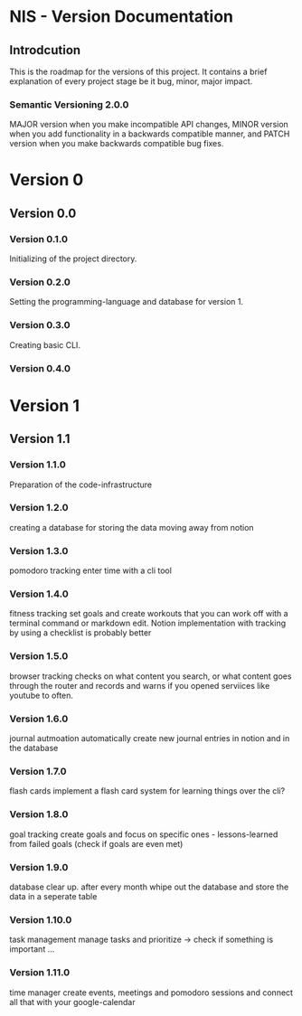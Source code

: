 # NIS - Version Documentation
## Introdcution
This is the roadmap for the versions of this project. It contains a brief explanation of every project stage be it bug, minor, major impact. 

### Semantic Versioning 2.0.0
MAJOR version when you make incompatible API changes,
MINOR version when you add functionality in a backwards compatible manner, and
PATCH version when you make backwards compatible bug fixes.

# Version 0
## Version 0.0
### Version 0.1.0

Initializing of the project directory.

### Version 0.2.0

Setting the programming-language and database for version 1.

### Version 0.3.0

Creating basic CLI.

### Version 0.4.0

# Version 1
## Version 1.1
### Version 1.1.0
Preparation of the code-infrastructure

### Version 1.2.0
creating a database for storing the data
    moving away from notion

### Version 1.3.0
pomodoro tracking
    enter time with a cli tool

### Version 1.4.0
fitness tracking
    set goals and create workouts that you can work off with a terminal command or markdown edit.
        Notion implementation with tracking by using a checklist is probably better

### Version 1.5.0
browser tracking
    checks on what content you search, or what content goes through the router and records and warns if you opened serviices like youtube to often.

### Version 1.6.0
journal autmoation
    automatically create new journal entries in notion and in the database

### Version 1.7.0
flash cards
    implement a flash card system for learning things over the cli?


### Version 1.8.0
goal tracking
    create goals and focus on specific ones - lessons-learned from failed goals (check if goals are even met)

### Version 1.9.0
database clear up.
    after every month whipe out the database and store the data in a seperate table 

### Version 1.10.0
task management
    manage tasks and prioritize -> check if something is important ...

### Version 1.11.0
time manager
    create events, meetings and pomodoro sessions and connect all that with your google-calendar














